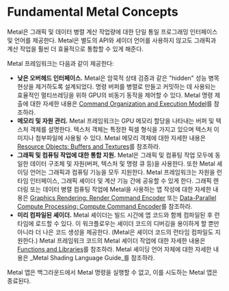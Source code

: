 # Fundamental Metal Concepts

Metal은 그래픽 및 데이터 병렬 계산 작업량에 대한 단일 통일 프로그래밍 인터페이스 및 언어를 제공한다. Metal은 별도의 API와 셰이더 언어를 사용하지 않고도 그래픽과 계산 작업을 훨씬 더 효율적으로 통합할 수 있게 해준다.

Metal 프레임워크는 다음과 같이 제공한다:

* **낮은 오버헤드 인터페이스.** Metal은 암묵적 상태 검증과 같은 "hidden" 성능 병목 현상을 제거하도록 설계되었다. 명령 버퍼를 병렬로 만들고 커밋하는 데 사용되는 효율적인 멀티쓰레딩을 위하 GPU의 비동기 동작을 제어할 수 있다. Metal 명령 제출에 대한 자세한 내용은 [Command Organization and Execution Model](https://developer.apple.com/library/archive/documentation/Miscellaneous/Conceptual/MetalProgrammingGuide/Cmd-Submiss/Cmd-Submiss.html#//apple_ref/doc/uid/TP40014221-CH3-SW1)를 참조하라.
* **메모리 및 자원 관리.** Metal 프레임워크는 GPU 메모리 할당을 나타내는 버퍼 및 텍스처 객체를 설명한다. 텍스처 객체는 특정한 픽셀 형식을 가지고 있으며 텍스처 이미지나 첨부파일에 사용될 수 있다. Metal 메모리 객체에 대한 자세한 내용은 [Resource Objects: Buffers and Textures](https://developer.apple.com/library/archive/documentation/Miscellaneous/Conceptual/MetalProgrammingGuide/Mem-Obj/Mem-Obj.html#//apple_ref/doc/uid/TP40014221-CH4-SW1)를 참조하라.
* **그래픽 및 컴퓨팅 작업에 대한 통합 지원.** Metal은 그래픽 및 컴퓨팅 작업 모두에 동일한 데이터 구조체 및 자원\(버퍼, 텍스처 및 명령 큐 등\)을 사용한다. 또한 Metal 셰이딩 언어는 그래픽과 컴퓨팅 기능을 모두 지원한다. Metal 프레임워크는 자원을 런타임 인터페이스, 그래픽 셰이더 및 계산 기능 간에 공유할 수 있게 한다. 그래픽 렌더링 또는 데이터 병렬 컴퓨팅 작업에 Metal을 사용하는 앱 작성에 대한 자세한 내용은 [Graphics Rendering: Render Command Encoder](https://developer.apple.com/library/archive/documentation/Miscellaneous/Conceptual/MetalProgrammingGuide/Render-Ctx/Render-Ctx.html#//apple_ref/doc/uid/TP40014221-CH7-SW1) 또는 [Data-Parallel Compute Processing: Compute Command Encoder](https://developer.apple.com/library/archive/documentation/Miscellaneous/Conceptual/MetalProgrammingGuide/Compute-Ctx/Compute-Ctx.html#//apple_ref/doc/uid/TP40014221-CH6-SW1)를 참조하라.
* **미리 컴파일된 셰이더.** Metal 셰이더는 빌드 시간에 앱 코드와 함께 컴파일된 후 런타임에 로드할 수 있다. 이 워크플로우는 셰이더 코드의 디버깅을 용이하게 할 뿐만 아니라 더 나은 코드 생성을 제공한다. \(Metal은 셰이더 코드의 런타임 컴파일도 지원한다.\) Metal 프레임워크 코드의 Metal 셰이더 작업에 대한 자세한 내용은 [Functions and Libraries](https://developer.apple.com/library/archive/documentation/Miscellaneous/Conceptual/MetalProgrammingGuide/Prog-Func/Prog-Func.html#//apple_ref/doc/uid/TP40014221-CH5-SW1)를 참조하라. Metal 셰이딩 언어 자체에 대한 자세한 내용은 _Metal Shading Language Guide_를 참조하라.

Metal 앱은 백그라운드에서 Metal 명령을 실행할 수 없고, 이를 시도하는 Metal 앱은 종료된다.

